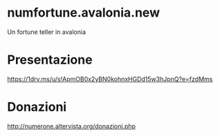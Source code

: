 # numfortune.avalonia.new
Un fortune teller in avalonia

# Presentazione
https://1drv.ms/u/s!ApmOB0x2yBN0kohnxHGDd15w3hJpnQ?e=fzdMms


# Donazioni

http://numerone.altervista.org/donazioni.php
